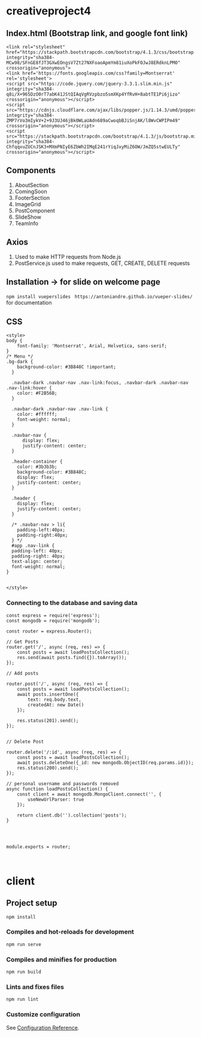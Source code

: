 # creativeproject4

## Index.html (Bootstrap link, and google font link)
```
<link rel="stylesheet" href="https://stackpath.bootstrapcdn.com/bootstrap/4.1.3/css/bootstrap.min.css" integrity="sha384-MCw98/SFnGE8fJT3GXwEOngsV7Zt27NXFoaoApmYm81iuXoPkFOJwJ8ERdknLPMO" crossorigin="anonymous">
<link href='https://fonts.googleapis.com/css?family=Montserrat' rel='stylesheet'>
<script src="https://code.jquery.com/jquery-3.3.1.slim.min.js" integrity="sha384-q8i/X+965DzO0rT7abK41JStQIAqVgRVzpbzo5smXKp4YfRvH+8abtTE1Pi6jizo" crossorigin="anonymous"></script>
<script src="https://cdnjs.cloudflare.com/ajax/libs/popper.js/1.14.3/umd/popper.min.js" integrity="sha384-ZMP7rVo3mIykV+2+9J3UJ46jBk0WLaUAdn689aCwoqbBJiSnjAK/l8WvCWPIPm49" crossorigin="anonymous"></script>
<script src="https://stackpath.bootstrapcdn.com/bootstrap/4.1.3/js/bootstrap.min.js" integrity="sha384-ChfqqxuZUCnJSK3+MXmPNIyE6ZbWh2IMqE241rYiqJxyMiZ6OW/JmZQ5stwEULTy" crossorigin="anonymous"></script>

```

## Components
1. AboutSection
2. ComingSoon
3. FooterSection
4. ImageGrid
5. PostComponent
6. SlideShow
7. TeamInfo

## Axios
1. Used to make HTTP requests from Node.js
2. PostService.js used to make requests, GET, CREATE, DELETE requests

## Installation -> for slide on welcome page
``` npm install vueperslides ```
``` https://antoniandre.github.io/vueper-slides/``` for documentation

## CSS

``` 
<style>
body {
    font-family: 'Montserrat', Arial, Helvetica, sans-serif;
}
/* Menu */
.bg-dark {
    background-color: #3B848C !important;
  }

  .navbar-dark .navbar-nav .nav-link:focus, .navbar-dark .navbar-nav .nav-link:hover {
    color: #F2B56B;
  }
  
  .navbar-dark .navbar-nav .nav-link {
    color: #ffffff;
    font-weight: normal;
  }

  .navbar-nav {
      display: flex;
      justify-content: center;
  }

  .header-container {
    color: #3b3b3b;
    background-color: #3B848C;
    display: flex;
    justify-content: center;
  }
  
  .header {
    display: flex;
    justify-content: center;
  }

  /* .navbar-nav > li{
    padding-left:40px;
    padding-right:40px;
  } */
  #app .nav-link {
  padding-left: 40px;
  padding-right: 40px;
  text-align: center;
  font-weight: normal;
}

  
</style>

```
### Connecting to the database and saving data
```
const express = require('express');
const mongodb = require('mongodb');

const router = express.Router();

// Get Posts
router.get('/', async (req, res) => {
    const posts = await loadPostsCollection();
    res.send(await posts.find({}).toArray());
});

// Add posts

router.post('/', async (req, res) => {
    const posts = await loadPostsCollection();
    await posts.insertOne({
        text: req.body.text,
        createdAt: new Date()
    });

    res.status(201).send();
});


// Delete Post

router.delete('/:id', async (req, res) => {
    const posts = await loadPostsCollection();
    await posts.deleteOne({_id: new mongodb.ObjectID(req.params.id)});
    res.status(200).send();
});

// personal username and passwords removed
async function loadPostsCollection() {
    const client = await mongodb.MongoClient.connect('', {
        useNewUrlParser: true
    });

    return client.db('').collection('posts');
}




module.exports = router;



```


# client

## Project setup
```
npm install
```

### Compiles and hot-reloads for development
```
npm run serve
```

### Compiles and minifies for production
```
npm run build
```

### Lints and fixes files
```
npm run lint
```

### Customize configuration
See [Configuration Reference](https://cli.vuejs.org/config/).
